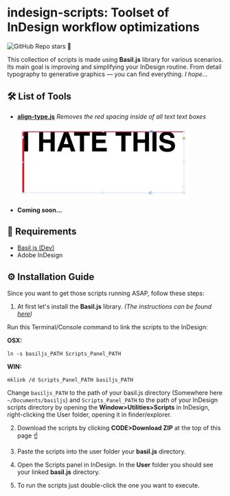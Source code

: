 # indesign-scripts: Toolset of InDesign workflow optimizations
![GitHub Repo stars](https://img.shields.io/github/stars/vladysolonyi/indesign-scripts?style=social)
🥲

This collection of scripts is made using **Basil.js** library for various scenarios. Its main goal is improving and simplifying your InDesign routine. From detail typography to generative graphics — you can find everything. *I hope...*

## 🛠️ List of Tools

- **[align-type.js](/align-type.js)** *Removes the red spacing inside of all text text boxes*
  
  <img width="400" src="./example_images/align-type.png" alt="red spacing inside of a text box">
  
- **Coming soon...**

## 📜 Requirements
  - [Basil.js (Dev)](https://github.com/basiljs/basil.js/tree/develop)
  - Adobe InDesign

## ⚙️ Installation Guide

Since you want to get those scripts running ASAP, follow these steps:

1. At first let's install the **Basil.js** library. *(The instructions can be found [here](https://basiljs2.netlify.app/tutorials/01-getting-started/))*

Run this Terminal/Console command to link the scripts to the InDesign:
  
**OSX:**
```
ln -s basiljs_PATH Scripts_Panel_PATH
```
**WIN:**
```
mklink /d Scripts_Panel_PATH basiljs_PATH
```

Change `basiljs_PATH` to the path of your basil.js directory (Somewhere here `~/Documents/basiljs`) and `Scripts_Panel_PATH` to the path of your InDesign scripts directory by opening the **Window>Utilities>Scripts** in InDesign, right-clicking the User folder, opening it in finder/explorer.

2. Download the scripts by clicking **CODE>Download ZIP** at the top of this page ☝️ 

3. Paste the scripts into the user folder your **basil.js** directory.

4. Open the Scripts panel in InDesign. In the **User** folder you should see your linked **basil.js** directory.

5. To run the scripts just double-click the one you want to execute.
